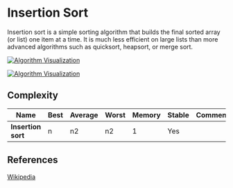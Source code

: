 # Insertion Sort

Insertion sort is a simple sorting algorithm that builds the final sorted array (or list) one item at a time. It is much less efficient on large lists than more advanced algorithms such as quicksort, heapsort, or merge sort.

[![Algorithm Visualization](https://camo.githubusercontent.com/e612023c8a6a653a04bdba1db3a74ae6fb3f894a/68747470733a2f2f75706c6f61642e77696b696d656469612e6f72672f77696b6970656469612f636f6d6d6f6e732f342f34322f496e73657274696f6e5f736f72742e676966)](https://camo.githubusercontent.com/e612023c8a6a653a04bdba1db3a74ae6fb3f894a/68747470733a2f2f75706c6f61642e77696b696d656469612e6f72672f77696b6970656469612f636f6d6d6f6e732f342f34322f496e73657274696f6e5f736f72742e676966)

[![Algorithm Visualization](https://camo.githubusercontent.com/8f6fedc10da579f13b22b949f6ad29255b6d721f/68747470733a2f2f75706c6f61642e77696b696d656469612e6f72672f77696b6970656469612f636f6d6d6f6e732f302f30662f496e73657274696f6e2d736f72742d6578616d706c652d33303070782e676966)](https://camo.githubusercontent.com/8f6fedc10da579f13b22b949f6ad29255b6d721f/68747470733a2f2f75706c6f61642e77696b696d656469612e6f72672f77696b6970656469612f636f6d6d6f6e732f302f30662f496e73657274696f6e2d736f72742d6578616d706c652d33303070782e676966)

## Complexity

| Name               | Best | Average | Worst | Memory | Stable | Comments |
| ------------------ | ---- | ------- | ----- | ------ | ------ | -------- |
| **Insertion sort** | n    | n2      | n2    | 1      | Yes    |          |

## References

[Wikipedia](https://en.wikipedia.org/wiki/Insertion_sort)